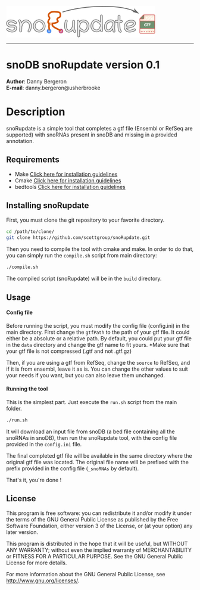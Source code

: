 <img src="snoRupdate.png" alt="snoRupdate" width="400"/><hr>
# snoDB snoRupdate version 0.1

__Author__: Danny Bergeron\
__E-mail__: danny.bergeron@usherbrooke

# Description
snoRupdate is a simple tool that completes a gtf file (Ensembl or RefSeq
are supported) with snoRNAs present in snoDB and missing in a provided annotation.

## Requirements
- Make [Click here for installation guidelines](https://linuxhint.com/install-make-ubuntu/)
- Cmake [Click here for installation guidelines](https://cmake.org/install/)
- bedtools [Click here for installation guidelines](https://bedtools.readthedocs.io/en/latest/content/installation.html)

## Installing snoRupdate
First, you must clone the git repository to your favorite directory.
```bash
cd /path/to/clone/
git clone https://github.com/scottgroup/snoRupdate.git
```

Then you need to compile the tool with cmake and make. In order to do that,
you can simply run the `compile.sh` script from main directory:
```bash
./compile.sh
```

The compiled script (snoRupdate) will be in the `build` directory.

## Usage

#### Config file
Before running the script, you must modify the config file (config.ini) in the
main directory. First change the `gtfPath` to the path of your gtf file. It could
either be a absolute or a relative path. By default, you could put your gtf file
in the `data` directory and change the gtf name to fit yours. 
*Make sure that your gtf file is not compressed (.gtf and not .gtf.gz)

Then, if you are
using a gtf from RefSeq, change the `source` to RefSeq, and if it is from
ensembl, leave it as is. You can change the other values to suit your needs
if you want, but you can also leave them unchanged.

#### Running the tool
This is the simplest part. Just execute the `run.sh` script from the main folder.
```bash
./run.sh
```

It will download an input file from snoDB (a bed file containing all the
snoRNAs in snoDB), then run the snoRupdate tool, with the config file provided
in the `config.ini` file.

The final completed gtf file will be available in the same directory where
the original gtf file was located. The original file name will be prefixed
with the prefix provided in the config file (`_snoRNAs` by default).

That's it, you're done !

## License
This program is free software: you can redistribute it and/or modify it under the terms of the GNU General Public License as published by the Free Software Foundation, either version 3 of the License, or (at your option) any later version.

This program is distributed in the hope that it will be useful, but WITHOUT ANY WARRANTY; without even the implied warranty of MERCHANTABILITY or FITNESS FOR A PARTICULAR PURPOSE. See the GNU General Public License for more details.

For more information about the GNU General Public License, see http://www.gnu.org/licenses/.
